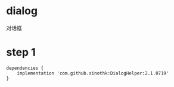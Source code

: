 # dialog
对话框

# step 1
    dependencies {
        implementation 'com.github.sinothk:DialogHelper:2.1.0719'
    }
